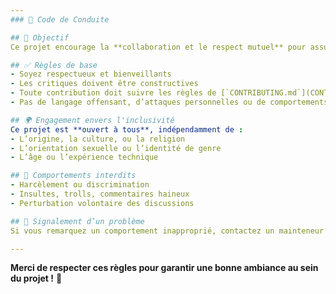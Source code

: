 ```yaml
---
### 📝 Code de Conduite

## 🎯 Objectif
Ce projet encourage la **collaboration et le respect mutuel** pour assurer un environnement sain et productif.

## ✅ Règles de base
- Soyez respectueux et bienveillants  
- Les critiques doivent être constructives  
- Toute contribution doit suivre les règles de [`CONTRIBUTING.md`](CONTRIBUTING.md)  
- Pas de langage offensant, d’attaques personnelles ou de comportements toxiques  

## 🌍 Engagement envers l'inclusivité
Ce projet est **ouvert à tous**, indépendamment de :
- L’origine, la culture, ou la religion  
- L’orientation sexuelle ou l’identité de genre  
- L’âge ou l’expérience technique  

## 🚫 Comportements interdits
- Harcèlement ou discrimination  
- Insultes, trolls, commentaires haineux  
- Perturbation volontaire des discussions  

## 📩 Signalement d’un problème
Si vous remarquez un comportement inapproprié, contactez un mainteneur du projet ou ouvrez une **issue privée**.

---
```


**Merci de respecter ces règles pour garantir une bonne ambiance au sein du projet !** 🚀
